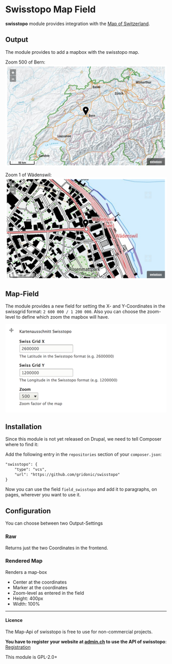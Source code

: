 # Swisstopo Map Field

**swisstopo** module provides integration with the 
[Map of Switzerland](http://geo.map.admin.ch).

## Output

The module provides to add a mapbox with the swisstopo map.

Zoom 500 of Bern:
![Mapbox Bern, Zoom 500](screenshots/mapbox_bern_z500.png)

Zoom 1 of Wädenswil:
![Mapbox Wädenswil, Zoom 1](screenshots/mapbox_waedenswil_z1.png)

## Map-Field

The module provides a new field for setting the X- and Y-Coordinates in the
swissgrid format: `2 600 000 / 1 200 000`. Also you can choose the zoom-level
to define which zoom the mapbox will have.

![map field](screenshots/backend_field.png)

## Installation

Since this module is not yet released on Drupal, we need to tell Composer
where to find it:

Add the following entry in the `repositories` section of your `composer.json`:

```
"swisstopo": {
    "type": "vcs",
    "url": "https://github.com/gridonic/swisstopo"
}
```

Now you can use the field `field_swisstopo` and add it to paragraphs, on pages,
wherever you want to use it.

## Configuration

You can choose between two Output-Settings

### Raw

Returns just the two Coordinates in the frontend.

### Rendered Map

Renders a map-box
 - Center at the coordinates
 - Marker at the coordinates
 - Zoom-level as entered in the field
 - Height: 400px
 - Width: 100%

---

#### Licence
The Map-Api of swisstopo is free to use for non-commercial projects.

**You have to register your website at [admin.ch](https://www.geo.admin.ch/de/geo-services/geo-services/portrayal-services-web-mapping/programming-interface-api/order_form.html) to use the API of swisstopo**:
[Registration](https://www.geo.admin.ch/de/geo-services/geo-services/portrayal-services-web-mapping/programming-interface-api/order_form.html)

This module is GPL-2.0+